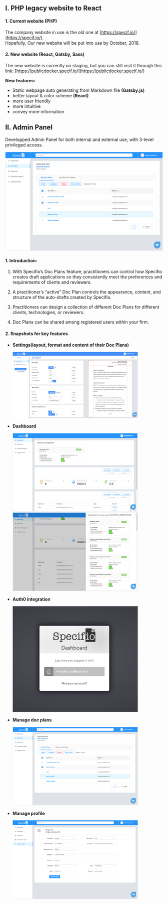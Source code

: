 

## I. PHP legacy website to React

#### 1. Current website (PHP)
The company website in use is the old one at [https://specif.io/](https://specif.io/).    
Hopefully, Our new website will be put into use by October, 2018.

#### 2. New website (React, Gatsby, Sass)
The new website is currently on staging, but you can still visit it through this link: [https://publicdocker.specif.io/](https://publicdocker.specif.io/)

**New features:**

* Static webpage auto generating from Markdown file **(Gatsby.js)**
* better layout & color scheme **(React)**
* more user friendly
* more intuitive
* convey more information



## II. Admin Panel

Developped Admin Panel for both internal and external use, with 3-level privileged access.

![Admin Panel](https://github.com/caomingkai/specifio_projects/raw/master/Admin%20Panel/docPlan.png)

#### 1. Introduction: 
1. With Specifio’s Doc Plans feature, practitioners can control how Specifio creates draft applications so they consistently meet the preferences and requirements of clients and reviewers.

2. A practitioner’s “active” Doc Plan controls the appearance, content, and structure of the auto-drafts created by Specifio.

3. Practitioners can design a collection of different Doc Plans for different clients, technologies, or reviewers.

4. Doc Plans can be shared among registered users within your firm.


#### 2. Snapshots for key features

- **Settings(layout, format and content of their Doc Plans)**

    <img width="400" alt="Layout Setting" src="https://github.com/caomingkai/specifio_projects/raw/master/Admin%20Panel/LayoutSetting.png">
    
- **Dashboard**

    <img width="400" alt="Dashboard" src="https://github.com/caomingkai/specifio_projects/raw/master/Admin%20Panel/dashboard1.png">
    
    <img width="400" alt="auth0" src="https://github.com/caomingkai/specifio_projects/raw/master/Admin%20Panel/dashboard2.png">
    
- **Auth0 integration**

    <img width="400" alt="auth0" src="https://github.com/caomingkai/specifio_projects/raw/master/Admin%20Panel/auth0.png">
    
- **Manage doc plans**

    <img width="400" alt="docPlan.png" src="https://github.com/caomingkai/specifio_projects/raw/master/Admin%20Panel/docPlan.png">

- **Manage profile**

     <img width="400" alt="profile.png" src="https://github.com/caomingkai/specifio_projects/raw/master/Admin%20Panel/profile.png">









